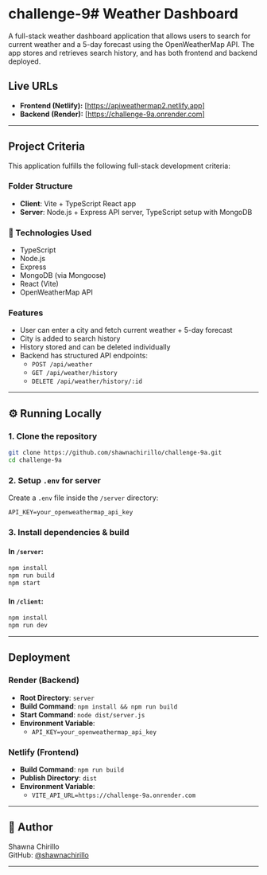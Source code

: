 # challenge-9# Weather Dashboard

A full-stack weather dashboard application that allows users to search for current weather and a 5-day forecast using the OpenWeatherMap API. The app stores and retrieves search history, and has both frontend and backend deployed.

## Live URLs

- **Frontend (Netlify):** [https://apiweathermap2.netlify.app]
- **Backend (Render):** [https://challenge-9a.onrender.com]
---

## Project Criteria

This application fulfills the following full-stack development criteria:

### Folder Structure
- **Client**: Vite + TypeScript React app
- **Server**: Node.js + Express API server, TypeScript setup with MongoDB

### 🔧 Technologies Used
- TypeScript
- Node.js
- Express
- MongoDB (via Mongoose)
- React (Vite)
- OpenWeatherMap API

### Features
- User can enter a city and fetch current weather + 5-day forecast
- City is added to search history
- History stored and can be deleted individually
- Backend has structured API endpoints:
  - `POST /api/weather`
  - `GET /api/weather/history`
  - `DELETE /api/weather/history/:id`

---

## ⚙️ Running Locally

### 1. Clone the repository
```bash
git clone https://github.com/shawnachirillo/challenge-9a.git
cd challenge-9a
```

### 2. Setup `.env` for server
Create a `.env` file inside the `/server` directory:
```
API_KEY=your_openweathermap_api_key
```

### 3. Install dependencies & build
#### In `/server`:
```bash
npm install
npm run build
npm start
```

#### In `/client`:
```bash
npm install
npm run dev
```

---

##  Deployment

### Render (Backend)
- **Root Directory**: `server`
- **Build Command**: `npm install && npm run build`
- **Start Command**: `node dist/server.js`
- **Environment Variable**:
  - `API_KEY=your_openweathermap_api_key`

### Netlify (Frontend)
- **Build Command**: `npm run build`
- **Publish Directory**: `dist`
- **Environment Variable**:
  - `VITE_API_URL=https://challenge-9a.onrender.com`

---

## 🧠 Author
Shawna Chirillo  
GitHub: [@shawnachirillo](https://github.com/shawnachirillo)

---

